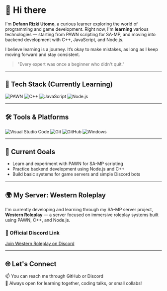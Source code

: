 # 👋 Hi there

I'm **Defann Rizki Utomo**, a curious learner exploring the world of programming and game development. Right now, I'm **learning** various technologies — starting from PAWN scripting for SA-MP, and moving into backend development with C++, JavaScript, and Node.js.

I believe learning is a journey. It’s okay to make mistakes, as long as I keep moving forward and stay consistent.

> "Every expert was once a beginner who didn't quit."

---

## 🧠 Tech Stack (Currently Learning)

![PAWN](https://img.shields.io/badge/PAWN-ED7014?style=for-the-badge&logo=codeforces&logoColor=white)
![C++](https://img.shields.io/badge/C++-00599C?style=for-the-badge&logo=c%2B%2B&logoColor=white)
![JavaScript](https://img.shields.io/badge/JavaScript-F7DF1E?style=for-the-badge&logo=javascript&logoColor=black)
![Node.js](https://img.shields.io/badge/Node.js-339933?style=for-the-badge&logo=node.js&logoColor=white)

---

## 🛠 Tools & Platforms

![Visual Studio Code](https://img.shields.io/badge/VS%20Code-007ACC?style=for-the-badge&logo=visual-studio-code&logoColor=white)
![Git](https://img.shields.io/badge/Git-F05032?style=for-the-badge&logo=git&logoColor=white)
![GitHub](https://img.shields.io/badge/GitHub-181717?style=for-the-badge&logo=github&logoColor=white)
![Windows](https://img.shields.io/badge/Windows-0078D6?style=for-the-badge&logo=windows&logoColor=white)

---

## 🎯 Current Goals
- Learn and experiment with PAWN for SA-MP scripting
- Practice backend development using Node.js and C++
- Build basic systems for game servers and simple Discord bots

---

## 🌍 My Server: Western Roleplay

I'm currently developing and learning through my SA-MP server project, **Western Roleplay** — a server focused on immersive roleplay systems built using PAWN, C++, and Node.js.

### 🔗 Official Discord Link  
[Join Western Roleplay on Discord](https://discord.gg/dSFzCR2RU9)

---

## 🌐 Let's Connect

📫 You can reach me through GitHub or Discord  
💬 Always open for learning together, coding talks, or small collabs!
